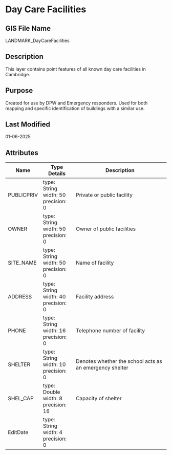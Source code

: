 # Day Care Facilities
## GIS File Name
LANDMARK_DayCareFacilities
## Description
<DIV STYLE="text-align:Left;"><DIV><DIV><P><SPAN>This layer contains point features of all known day care facilities in Cambridge.</SPAN></P></DIV></DIV></DIV>

## Purpose
Created for use by DPW and Emergency responders. Used for both mapping and specific identification of buildings with a similar use.
## Last Modified
01-06-2025
## Attributes
|Name|Type Details|Description|
|----|------------|-----------|
|PUBLICPRIV|type: String<br/>width: 50<br/>precision: 0|Private or public facility|
|OWNER|type: String<br/>width: 50<br/>precision: 0|Owner of public facilities|
|SITE_NAME|type: String<br/>width: 50<br/>precision: 0|Name of facility|
|ADDRESS|type: String<br/>width: 40<br/>precision: 0|Facility address|
|PHONE|type: String<br/>width: 16<br/>precision: 0|Telephone number of facility|
|SHELTER|type: String<br/>width: 10<br/>precision: 0|Denotes whether the school acts as an emergency shelter|
|SHEL_CAP|type: Double<br/>width: 8<br/>precision: 16|Capacity of shelter|
|EditDate|type: String<br/>width: 4<br/>precision: 0||
